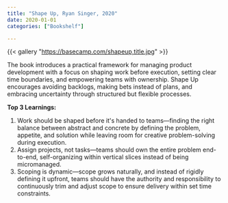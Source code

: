 ```yaml
---
title: "Shape Up, Ryan Singer, 2020"
date: 2020-01-01
categories: ["Bookshelf"]

---
```


{{< gallery "https://basecamp.com/shapeup,title.jpg" >}}

The book introduces a practical framework for managing product development with a focus on shaping work before execution, setting clear time boundaries, and empowering teams with ownership. Shape Up encourages avoiding backlogs, making bets instead of plans, and embracing uncertainty through structured but flexible processes.

**Top 3 Learnings:**

1. Work should be shaped before it's handed to teams—finding the right balance between abstract and concrete by defining the problem, appetite, and solution while leaving room for creative problem-solving during execution.
2. Assign projects, not tasks—teams should own the entire problem end-to-end, self-organizing within vertical slices instead of being micromanaged.
3. Scoping is dynamic—scope grows naturally, and instead of rigidly defining it upfront, teams should have the authority and responsibility to continuously trim and adjust scope to ensure delivery within set time constraints.
